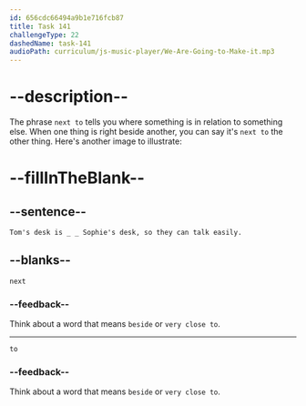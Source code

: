 ```yaml
---
id: 656cdc66494a9b1e716fcb87
title: Task 141
challengeType: 22
dashedName: task-141
audioPath: curriculum/js-music-player/We-Are-Going-to-Make-it.mp3
---
```


# --description--

The phrase `next to` tells you where something is in relation to something else. When one thing is right beside another, you can say it's `next to` the other thing. Here's another image to illustrate:

# --fillInTheBlank--

## --sentence--

`Tom's desk is _ _ Sophie's desk, so they can talk easily.`

## --blanks--

`next`

### --feedback--

Think about a word that means `beside` or `very close to`.

---

`to`

### --feedback--

Think about a word that means `beside` or `very close to`.

